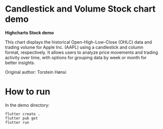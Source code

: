# Candlestick and Volume Stock chart demo

**Highcharts Stock demo**

This chart displays the historical Open-High-Low-Close (OHLC) data and trading volume for Apple Inc. (AAPL) using a candlestick and column format, respectively. It allows users to analyze price movements and trading activity over time, with options for grouping data by week or month for better insights.

Original author: Torstein Hønsi

# How to run

In the demo directory:

```
flutter create .
flutter pub get
flutter run
```

